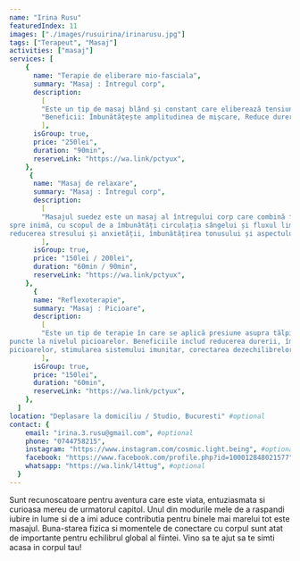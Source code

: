 ```yaml
---
name: "Irina Rusu"
featuredIndex: 11
images: ["./images/rusuirina/irinarusu.jpg"]
tags: ["Terapeut", "Masaj"]
activities: ["masaj"]
services: [
    {
      name: "Terapie de eliberare mio-fasciala",
      summary: "Masaj : Întregul corp",
      description:
        [ 
        "Este un tip de masaj blând și constant care eliberează tensiunea și durerea din țesuturile miofasciale - mușchii care sunt înconjurați de țesutul conjunctiv. O terapie complexă, individualizată în funcție necesitățile fiecărui corp.",
        "Beneficii: Îmbunătățește amplitudinea de mișcare, Reduce durerea, eficiență terapeutică sporită, Stimulează procesul natural de recuperare a corpului, Ajută la relaxarea generală, Îmbunătățește circulația, Eliberează stresul",
        ],
      isGroup: true,
      price: "250lei",
      duration: "90min",
      reserveLink: "https://wa.link/pctyux",
    },
     {
      name: "Masaj de relaxare",
      summary: "Masaj : Întregul corp",
      description:
        [ 
        "Masajul suedez este un masaj al întregului corp care combină frământări blânde și neteziri lungi îndreptate
spre inimă, cu scopul de a îmbunătăți circulația sângelui și fluxul limfatic. Printre beneficii se numără
reducerea stresului și anxietății, îmbunătățirea tonusului și aspectului pielii, creșterea calității somnului.",
        ],
      isGroup: true,
      price: "150lei / 200lei",
      duration: "60min / 90min",
      reserveLink: "https://wa.link/pctyux",
    },
      {
      name: "Reflexoterapie",
      summary: "Masaj : Picioare",
      description:
        [ 
        "Este un tip de terapie în care se aplică presiune asupra tălpilor, diverselor organe corespunzându-le anumite
puncte la nivelul picioarelor. Beneficiile includ reducerea durerii, îmbunătățirea circulației la nivelul
picioarelor, stimularea sistemului imunitar, corectarea dezechilibrelor hormonale, îmbunătățirea digestiei.",
        ],
      isGroup: true,
      price: "150lei",
      duration: "60min",
      reserveLink: "https://wa.link/pctyux",
    },
  ]
location: "Deplasare la domiciliu / Studio, Bucuresti" #optional
contact: {
    email: "irina.3.rusu@gmail.com", #optional
    phone: "0744758215",
    instagram: "https://www.instagram.com/cosmic.light.being", #optional
    facebook: "https://www.facebook.com/profile.php?id=100012848021577", #optional
    whatsapp: "https://wa.link/l4ttug", #optional
  }
---
```


Sunt recunoscatoare pentru aventura care este viata, entuziasmata si curioasa mereu de urmatorul capitol. Unul din modurile mele de a raspandi iubire in lume si de a imi aduce contributia pentru binele mai marelui tot este masajul. Buna-starea fizica si momentele de conectare cu corpul sunt atat de importante pentru echilibrul global al fiintei. Vino sa te ajut sa te simti acasa in corpul tau!
